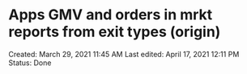 # Apps GMV and orders in mrkt reports from exit types (origin)

Created: March 29, 2021 11:45 AM
Last edited: April 17, 2021 12:11 PM
Status: Done